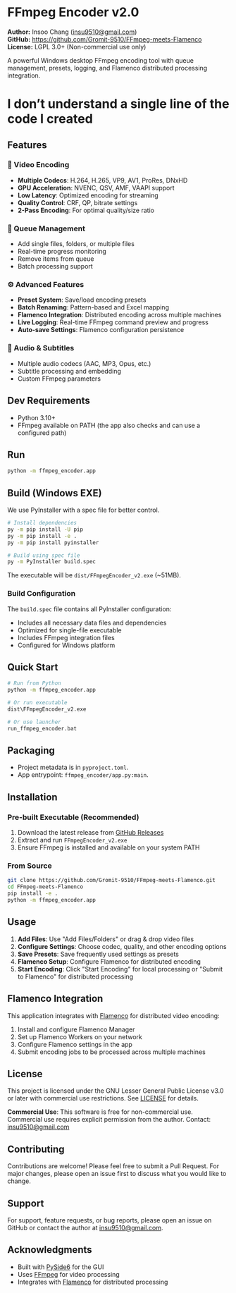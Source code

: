 # FFmpeg Encoder v2.0

**Author:** Insoo Chang (insu9510@gmail.com)  
**GitHub:** https://github.com/Gromit-9510/FFmpeg-meets-Flamenco  
**License:** LGPL 3.0+ (Non-commercial use only)

A powerful Windows desktop FFmpeg encoding tool with queue management, presets, logging, and Flamenco distributed processing integration.

# I don’t understand a single line of the code I created

## Features

### 🎥 Video Encoding
- **Multiple Codecs**: H.264, H.265, VP9, AV1, ProRes, DNxHD
- **GPU Acceleration**: NVENC, QSV, AMF, VAAPI support
- **Low Latency**: Optimized encoding for streaming
- **Quality Control**: CRF, QP, bitrate settings
- **2-Pass Encoding**: For optimal quality/size ratio

### 📁 Queue Management
- Add single files, folders, or multiple files
- Real-time progress monitoring
- Remove items from queue
- Batch processing support

### ⚙️ Advanced Features
- **Preset System**: Save/load encoding presets
- **Batch Renaming**: Pattern-based and Excel mapping
- **Flamenco Integration**: Distributed encoding across multiple machines
- **Live Logging**: Real-time FFmpeg command preview and progress
- **Auto-save Settings**: Flamenco configuration persistence

### 🎵 Audio & Subtitles
- Multiple audio codecs (AAC, MP3, Opus, etc.)
- Subtitle processing and embedding
- Custom FFmpeg parameters

## Dev Requirements
- Python 3.10+
- FFmpeg available on PATH (the app also checks and can use a configured path)

## Run
```bash
python -m ffmpeg_encoder.app
```

## Build (Windows EXE)
We use PyInstaller with a spec file for better control.
```bash
# Install dependencies
py -m pip install -U pip
py -m pip install -e .
py -m pip install pyinstaller

# Build using spec file
py -m PyInstaller build.spec
```
The executable will be `dist/FFmpegEncoder_v2.exe` (~51MB).

### Build Configuration
The `build.spec` file contains all PyInstaller configuration:
- Includes all necessary data files and dependencies
- Optimized for single-file executable
- Includes FFmpeg integration files
- Configured for Windows platform

## Quick Start
```bash
# Run from Python
python -m ffmpeg_encoder.app

# Or run executable
dist\FFmpegEncoder_v2.exe

# Or use launcher
run_ffmpeg_encoder.bat
```

## Packaging
- Project metadata is in `pyproject.toml`.
- App entrypoint: `ffmpeg_encoder/app.py:main`.

## Installation

### Pre-built Executable (Recommended)
1. Download the latest release from [GitHub Releases](https://github.com/Gromit-9510/FFmpeg-meets-Flamenco/releases)
2. Extract and run `FFmpegEncoder_v2.exe`
3. Ensure FFmpeg is installed and available on your system PATH

### From Source
```bash
git clone https://github.com/Gromit-9510/FFmpeg-meets-Flamenco.git
cd FFmpeg-meets-Flamenco
pip install -e .
python -m ffmpeg_encoder.app
```

## Usage

1. **Add Files**: Use "Add Files/Folders" or drag & drop video files
2. **Configure Settings**: Choose codec, quality, and other encoding options
3. **Save Presets**: Save frequently used settings as presets
4. **Flamenco Setup**: Configure Flamenco for distributed encoding
5. **Start Encoding**: Click "Start Encoding" for local processing or "Submit to Flamenco" for distributed processing

## Flamenco Integration

This application integrates with [Flamenco](https://flamenco.blender.org/) for distributed video encoding:

1. Install and configure Flamenco Manager
2. Set up Flamenco Workers on your network
3. Configure Flamenco settings in the app
4. Submit encoding jobs to be processed across multiple machines

## License

This project is licensed under the GNU Lesser General Public License v3.0 or later with commercial use restrictions. See [LICENSE](LICENSE) for details.

**Commercial Use**: This software is free for non-commercial use. Commercial use requires explicit permission from the author. Contact: insu9510@gmail.com

## Contributing

Contributions are welcome! Please feel free to submit a Pull Request. For major changes, please open an issue first to discuss what you would like to change.

## Support

For support, feature requests, or bug reports, please open an issue on GitHub or contact the author at insu9510@gmail.com.

## Acknowledgments

- Built with [PySide6](https://doc.qt.io/qtforpython/) for the GUI
- Uses [FFmpeg](https://ffmpeg.org/) for video processing
- Integrates with [Flamenco](https://flamenco.blender.org/) for distributed processing
